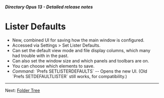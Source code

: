 ##### Directory Opus 13 - Detailed release notes

# Lister Defaults

- New, combined UI for saving how the main window is configured.
- Accessed via Settings \> Set Lister Defaults.
- Can set the default view mode and file display columns, which many had trouble with in the past.
- Can also set the window size and which panels and toolbars are on.
- You can choose which elements to save.
- *Command:* \`Prefs SETLISTERDEFAULTS\` -- Opens the new UI. (Old \`Prefs SETDEFAULTLISTER\` still works, for compatibility.)

------------------------------------------------------------------------

Next: [Folder Tree](/Manual/release_history/opus13_detailed/folder_tree.md)
